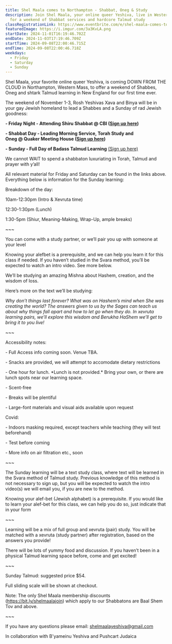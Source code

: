 ```yaml
---
title: Shel Maala comes to Northampton - Shabbat, Oneg & Study
description: Join Shel Maala, your online queer Yeshiva, live in Western Mass,
  for a weekend of Shabbat services and hardcore Talmud study
classRegistrationLink: https://www.eventbrite.com/e/shel-maala-comes-to-northampton-shabbat-oneg-study-tickets-998813787927?aff=oddtdtcreator
featuredImage: https://i.imgur.com/3a3KvLA.png
startDate: 2024-11-01T16:19:46.702Z
endDate: 2024-11-03T17:19:46.709Z
startTime: 2024-09-08T22:00:46.715Z
endTime: 2024-09-08T22:00:46.718Z
weekdays:
  - Friday
  - Saturday
  - Sunday
---
```



Shel Maala, your favorite online queer Yeshiva, is coming DOWN FROM THE CLOUD in Northampton, Western Mass, to offer a weekend of Shabbes, Oneg and shtark Talmud learning in New England for our first time ever.

The weekend of November 1-3, Rosh Yeshivas Xava and Binya will be in your gay Jewish homeland to lead a Shabbes and a Sunday of rad Jewish goodness:

**\- Friday Night - Attending Shiru Shabbat @ CBI ([Sign up here](https://www.cbinorthampton.org/shiru-shabbat "https\://www.cbinorthampton.org/shiru-shabbat"))**

**\- Shabbat Day - Leading Morning Service, Torah Study and Oneg @ Quaker Meeting House ([Sign up here](https://forms.gle/9CHuT1GqCFQnLPDeA "https\://forms.gle/9CHuT1GqCFQnLPDeA"))**

**\- Sunday - Full Day of Badass Talmud Learning** [(Sign up here)](https://www.eventbrite.com/e/shel-maala-comes-to-northampton-shabbat-oneg-study-tickets-998813787927?aff=oddtdtcreator)



We cannot WAIT to spend a shabbaton luxuriating in Torah, Talmud and prayer with y’all!

All relevant material for Friday and Saturday can be found in the links above. Everything below is information for the Sunday learning:



Breakdown of the day:

10am-12:30pm (Intro & Xevruta time)

12:30-1:30pm (Lunch)

1:30-5pm (Shiur, Meaning-Making, Wrap-Up, ample breaks)



\~\~~



You can come with a study partner, or we’ll pair you up with someone at your level

Knowing your alefbet is a prerequisite, and we can help you learn it for this class if needed. If you haven’t studied in the Svara method, you’ll be expected to watch an intro video. See more below.

We’ll be studying an amazing Mishna about Hashem, creation, and the wisdom of loss.

Here’s more on the text we’ll be studying:

*Why don’t things last forever? What was on Hashem’s mind when She was creating the world? The answers given to us by the Sages can teach us about why things fall apart and how to let go when they do. In xevruta learning pairs, we’ll explore this wisdom and Berukha HaShem we’ll get to bring it to you live!*



\~\~~



Accessibility notes:

\- Full Access info coming soon. Venue TBA.

\- Snacks are provided, we will attempt to accomodate dietary restrictions

\- One hour for lunch. \*Lunch is not provided.\* Bring your own, or there are lunch spots near our learning space.

\- Scent-free

\- Breaks will be plentiful

\- Large-font materials and visual aids available upon request

Covid:

\- Indoors masking required, except teachers while teaching (they will test beforehand)

\- Test before coming

\- More info on air filtration etc., soon



\~\~~



The Sunday learning will be a text study class, where text will be learned in the Svara method of Talmud study. Previous knowledge of this method is not necessary to sign up, but you will be expected to watch the intro video(s) we will email you, if you are new to the method.

Knowing your alef-bet (Jewish alphabet) is a prerequisite. If you would like to learn your alef-bet for this class, we can help you do so, just indicate that in your form



\~\~~



Learning will be a mix of full group and xevruta (pair) study. You will be matched with a xevruta (study partner) after registration, based on the answers you provide!

There will be lots of yummy food and discussion. If you haven’t been in a physical Talmud learning space before, come and get excited!



\~\~~



Sunday Talmud: suggested price $54.

Full sliding scale will be shown at checkout.

Note: The only Shel Maala membership discounts (https://bit.ly/shelmaalajoin) which apply to our Shabbatons are Baal Shem Tov and above.



\~\~~



If you have any questions please email: shelmaalayeshiva@gmail.com

In collaboration with B'yameinu Yeshiva and Pushcart Judaica

